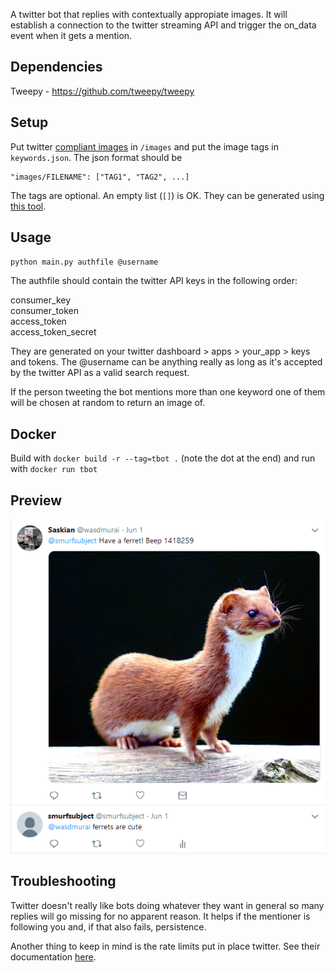 A twitter bot that replies with contextually appropiate images. It will establish a connection to the twitter
streaming API and trigger the on_data event when it gets a mention. 

Dependencies
-------

Tweepy - https://github.com/tweepy/tweepy

Setup
-----

Put twitter [compliant
images](https://developer.twitter.com/en/docs/media/upload-media/uploading-media/media-best-practices)
in `/images` and put the image tags in `keywords.json`. The json
format should be

    "images/FILENAME": ["TAG1", "TAG2", ...]

The tags are optional. An empty list (`[]`) is OK. They can be
generated using [this tool](https://github.com/Bluebottel/imgtagger).

Usage
---

`python main.py authfile @username`

The authfile should contain the twitter API keys in the following order:

consumer_key\
consumer_token\
access_token\
access_token_secret

They are generated on your twitter dashboard > apps > your_app > keys and tokens. The @username can be
anything really as long as it's accepted by the twitter API as a valid search request.

If the person tweeting the bot mentions more than one keyword one of
them will be chosen at random to return an image of.

Docker
------

Build with `docker build -r --tag=tbot .` (note the dot at the end) and
run with `docker run tbot`

Preview
----
![Preview image](preview.png)

Troubleshooting
--------

Twitter doesn't really like bots doing whatever they want in general so many replies will
go missing for no apparent reason. It helps if the mentioner is following you and, if that also fails,
persistence.

Another thing to keep in mind is the rate limits put in place twitter. See their documentation [here](https://developer.twitter.com/en/docs/basics/rate-limits.html).
